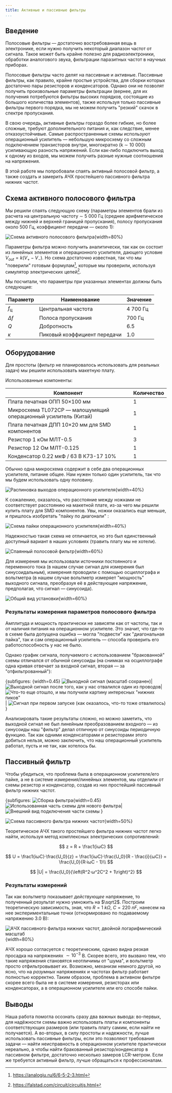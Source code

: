 ```yaml
---
title: Активные и пассивные фильтры
...
```


## Введение

Полосовые фильтры — достаточно востребованная вещь в электронике, если нужно получить некоторый диапазон частот от сигнала. Такое может быть крайне полезно для радиоэлектроники, обработки аналогового звука, фильтрации паразитных частот в научных приборах.

Полосовые фильтры часто делят на пассивные и активные. Пассивные фильтры, как правило, крайне простые устройства, для сборки которых достаточно пары резисторов и конденсаторов. Однако они не позволят получить произвольные параметры фильтрации (вернее, для их получения потребуются фильтры высоких порядков, состоящие из большого количества элементов), также используя только пассивные фильтры первого порядка, мы не можем получить "резкий" скачок в спектре пропускания.

В свою очередь, активные фильтры гораздо более гибкие, но более сложные, требуют дополнительного питания и, как следствие, менее отказоустойчивые. Самые распространенные схемы используют операционный усилитель — небольшую микросхему со сложным подключением транзисторов внутри, многократно (k $\sim$ 10 000) усиливающую разность напряжений. Если как-либо подключить выход к одному из входов, мы можем получить разные нужные соотношения на напряжения.

В этой работе мы попробовали спаять активный полосовой фильтр, а также создать и замерить АЧХ простейшего пассивного фильтра нижних частот.

## Схема активного полосового фильтра

Мы решили спаять следующую схему (параметры элементов брали из расчета на  центральную частоту $\sim$ 5 000 Гц (среднее арифметическое между нижней и верхней границей пропускания), полосу пропускания около 500 Гц, коэффициент передачи — около 1):

![Схема активного полосового фильтра](src.assets/op.svg){width=80%}

Параметры фильтра можно получить аналитически, так как он состоит из линейных элементов и операционного усилителя, дающего условие $V_{out} = k(V_+-V_-)$. Но схема достаточно известная, так что мы "поверили" готовым формулам[^formulas], которые мы проверили, используя симулятор электрических цепей[^simulator].

Мы посчитали, что параметры при указанных элементах должны быть следующие:

| Параметр       | Наименование                 | Значение |
| -------------- | -------------------------    | -------- |
| $f_{\mbox{ц}}$ | Центральная частота          | 4 700 Гц |
| $Δf$           | Полоса пропускания           | 700 Гц   |
| $Q$            | Добротность                  | 6.5      |
| $κ$            | Пиковый коэффициент передачи | 1.0      |

 

## Оборудование
Для простоты (фильтр не планировалось использовать для реальных задач) мы решили использовать макетную плату.

Использованные компоненты:

Компонент | Количество
--- | ---
Плата печатная ОПП 50×100 мм | 1
Микросхема TL072CP — малошумящий операционный усилитель (Китай) | 1
Плата печатная ДПП 10×20 мм для SMD компонентов | 1
Резистор 1 кОм МЛТ-0.5 | 3
Резистор 12 Ом МЛТ-0.125 | 1
Конденсатор 0.22 мкФ / 63 В К73-17 10%  | 1

Обычно одна микросхема содержит в себе два операционных усилителя, питание общее. Нам нужен только один усилитель, так что мы будем использовать одну половину.

![Распиновка выходов операционного усилителя](src.assets/op-pins.jpg){width=40%}

К сожалению, оказалось, что расстояние между ножками не соответствует расстоянию на макетной плате, из-за чего мы решили купить плату для SMD компонентов. Увы, ножки оказались еще меньше, и пришлось изобретать "пайку по диагонали" :

![Схема пайки операционного усилителя](images_src/tikzit_image3.png){width=40%}

Надежностью такая схема не отличается, но это был единственный доступный вариант в наших условиях (травить плату мы не хотели).



![Спаянный полосовой фильтр](images_src/image-20221004004042390.png){width=60%}



Для измерения мы использовали источники постоянного и переменного тока (в нашем случае сигнал для измерения был синусоидальным), измерения проводили с помощью осциллографа и вольтметра (в нашем случае вольтметр измеряет "мощность" выходного сигнала, преобразуя её в действующее напряжение, предполагая, что сигнал — синусоида).



![Общий вид установки](images_src/image-20221004013329232.png){width=60%}



### Результаты измерения параметров полосового фильтра

Амплитуда и мощность практически не зависятм как от частоты, так и от наличия питания на операционном усилителе. Это значит, что где-то в схеме была допущена ошибка — могла "подвести" как "диагональная пайка", так и сам операционный усилитель — способа проверить его работоспособность у нас не было.

Однако график сигнала, получаемого с использованием "бракованной" схемы отличался от обычной синусоиды (на снимках на осциллографе одна кривая отвечает за входной сигнал, вторая — за "отфильтрованный"):

{subfigures:
![](){width=0.45}
![Выходной сигнал (масштаб сохранен)](images_src/image-20221004213757919.png)|
![Выходной сигнал после того, как у нас отвалился один из проводов](images_src/image-20221004213654679.png)|
![Что-то еще отошло, и мы получили картину интересных "нижних пиков"](images_src/image-20221004213822707.png)|
![Сигнал при первом запуске (как оказалось, что-то тоже отвалилось)](images_src/image-20221004225514111.png)
}

Анализировать такие результаты сложно, но можно заметить, что выходной сигнал не был линейным преобразованием входного — из синусоиды наш "фильтр" делал отличную от синусоиды периодичную функцию. Так как одними конденсаторами и резисторами этого добиться нельзя, можно заключить, что наш операционный усилитель работал, пусть и не так, как хотелось бы.

## Пассивный фильтр

Чтобы убедиться, что проблема была в операционном усилителе/его пайке, а не в системе измерения/линейных элементов, мы отделили от схемы резистор и конденсатор, создав из них простейший пассивный фильтр нижних частот. 

{subfigures:
![Сборка фильтра](){width=0.45}
![Использованная часть схемы для нового фильтра](images_src/image-20221004215502067.png)|
![Внешний вид подключения части схемы](images_src/image-20221004215948525.png)
}

![Схема пассивного фильтра нижних частот](src.assets/lowpass.svg){width=50%}


Теоретическое АЧХ такого простейшего фильтра нижних частот легко найти, используя метод комплексных электрических сопротивлений:

$$
z = R + \frac1{iωC}
$$

$$
U = \frac1{iωC}·\frac{U_0}{z} = \frac1{iωC}·\frac{U_0}{R - \frac{i}{ωC}} = \frac{U_0}{R·iωC - 1}\\
$$

$$
|U| = \frac{U_0}{\left(R^2·ω^2C^2 + 1\right)^2}
$$

### Результаты измерений

Так как вольтметр показывает *действующее* напряжение, то полученный результат нужно умножить на $\sqrt2$. Построим теоретическую зависимость, зная, что $R = 1\ kΩ$, $C = 220\ nF$, нанесем на нее экспериментальные точки (отнормировано по подаваемому напряжению 3.0 В):

![АЧХ пассивного фильтра нижних частот, двойной логарифмический масштаб](images_src/FR_lowpass_sqrt2-16649115510928.png){width=80%}

АЧХ хорошо согласуется с теоретическим, однако видна резкая просадка на напряжениях $\sim 10^{-3}$ В. Скорее всего, это вызвано тем, что такие напряжения становятся неотличимы от "шума", и вольтметр просто отфильтровывает их. Возможно, механизм немного другой, но ясно, что на *разумных* напряжениях и частотах фильтр работает полностью корректно. Таким образом, проблема в активном фильтре скорее всего была не в системе измерения, резисторах или конденсаторах, а в операционном усилителе или его способе пайки.

## Выводы

Наша работа помогла осознать сразу два важных вывода: во-первых, для надёжности схемы важно использовать платы и компоненты соответствующих размеров (или травить плату самим, если найти не получается). А во-вторых, в силу простоты и надежности, лучше использовать пассивные фильтры, если это позволяют требования задачи — найти неисправность в операционном усилителе практически нереально, а чтобы найти бракованный резистор/конденсатор в пассивном фильтре, достаточно несколько замеров LCR-метром. Если же требуется активный фильтр, лучше обращаться к профессионалам.

[^simulator]: https://falstad.com/circuit/circuitjs.html
[^formulas]: https://analogiu.ru/6/6-5-2-3.html

